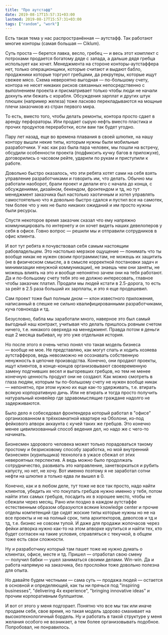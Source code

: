 ```yaml
---
title: "Про аутстафф"
date: 2019-08-17T15:57:31+03:00
lastmod: 2019-08-17T15:57:31+03:00
tags: ["random", "work"]
---
```


Есть такая тема у нас распространённая — аутстафф. Так работают многие конторы (самая большая — Ciklum). 

Суть проста — берется лавка, весло, гребец — и весь этот комплект с потрохами продается богатому дяде с запада, а дальше дядя гребца использует как хочет.
Менеджмента на стороне конторы-аутстаффера нет, только операционщики, которые считают и выдают бабло, продажники которые торгуют гребцами, да рекрутеры, которые ищут свежее мясо. Схема невероятно выгодная — по-большому счету, контора не несет никаких рисков связанных непосредственно с выполнением проекта и присматривает только чтобы люди не начали дохнуть или бежать с корабля. Обсуждения зарплат и других штук плюшек (например железа) тоже ласково перекладываются на мощные плечи заказчиков из стран первого мира.

То есть, вместо того, чтобы делать ремонты, контора просто сдает в аренду перфораторы. Или продает сырую нефть вместо пластика и прочих продуктов переработки, если вам так будет угодно.

Пару лет назад, еще во времена плавания в своей шлюпке, на нашу контору вышли некие типы, которым нужны были мобильные разработчики. У нас как раз была пара человек, мы пошли на встречу, обсудили особенности проекта (подфиксить кучку багов в приложухе), договорились о часовом рейте, ударили по рукам и приступили к работе. 

Довольно быстро оказалось, что эти ребята хотят сами на себя взять управление разработчиками и говорить им, что делать. Обычно мы работали наоборот, брали проект и делали его с начала до конца, с обсуждениями, дизайном, бекендом, фронтендом и тд, но тут менеджмент заказчика был настолько хаотичным и хотел управлять самостоятельно что я довольно быстро сдался и пустил все на самотек, тем более что у них не было никаких ожиданий и им просто нужны были ресурсы.

Спустя некоторое время заказчик сказал что ему напряжно коммуницировать по интернету и он хочет видеть наших девелоперов у себя в офисе. Говно вопрос — решили мы и отправили сотрудников в офис клиента.

И вот тут ребята я почувствовал себя самым настоящим рабовладельцем. Это настолько мерзкое ощущение — понимать что ты вообще никак не нужен своим программистам, не можешь их защитить (не в физическом смысле, а в смысле корректной постановки задач и минимизации ненужной коммуникации), не знаешь чем они заняты, не можешь влиять на это и вообще непонятно зачем они на тебя работают. Да и по-большому счету тебя это не должно интересовать, главное чтобы заказчик платил. Продали мы людей кстати в 2.5-дорога, то есть за рейт в 2.5 раза больший их зарплаты, и это я еще продешевил.

Сам проект тоже был полным дном — клон известного приложения, написанный в спешке не сильно квалифицированными разработчиками, куча говнокода и тд.

Безусловно, бабла мы заработали много, наверное это был самый выгодный наш контракт, учитывая что делать пришлось ровным счетом ничего, т.е. никакого оверхеда на менеджмент. Правда потом я деньги еще 2 месяца выбивал, ну это уже отдельная история.

Но после этого я очень четко понял что такая модель бизнеса — вообще не мое. Не представляю, как могут спать и ходить хозяева аутстафферов, ведь невозможно не осознавать собственную ненужность в цепочке производства. Конечно, они продают проекты, ищут клиентов, в конце-концов организовывают своевременную замену подгнивших весел и выгоревших гребцов, но тем не менее конечную ценность продукт они не создают. Как можно смотреть в глаза людям, которым ты по-большому счету не нужен вообще никак — непонятно, при этом нужно их еще как-то удерживать, т.е. втирать всякую корпоративную дичь. Или не втирать и тогда просто получить натуральный конвейер где здравомыслящие граждане надолго не задерживаются. 

Было дело я собеседовал фронтендера который работал в "офисе" организованном в трёхкомнатной квартире на Оболони, из-под фейкового апворк аккаунта с кучей таких же гребцов. Это конечно менее цивилизованный способ ведения дел, но надо же с чего-то начинать.

Бизнесмен здорового человека может только порадоваться такому простому и безрисковому способу заработка, но мой внутренний бизнесмен (курильщика) технолога в ужасе сбежал от этих невероятных перспектив. А ведь можно было продолжать сотрудничество, развивать это направление, занетворкаться и рубить капусту, но нет, не хочу. Вот именно поэтому я не заработал сотни нефти на шлюпке а только едва ли вышел в 0.

Конечно, как и в любом деле, тут тоже не все так просто, надо найти клиентов, убедить их что покупать гребцов нужно именно у тебя, потом найти этих самых гребцов, посадить их в хорошее место, чтобы не сбежали через месяц. Рано или поздно в каждом аутстаффе естественным образом образуются всякие knowledge center и прочие отделы компетенций где сидят жоские типы которые нужны но не на все проекты и не на полный срок, типа архитекторов, девопсов и тд и тд, т.е. бизнес не совсем тупой. И даже для продажи жопочасов через фейки апворка нужно как-то на этом апворке крутиться и найти тех, кто будет согласен на такие условия, справляться с текучкой, в общем тоже есть свои сложности. 

Ну и разработчику который там пашет тоже не нужно думать о клиентах, офисе, месте и тд. Пришел — отработал свою смену — получил бабки — ушел заниматься своими делами. Win-win. Да и работа напрямую на заказчика, без прослойки тоже довольно полезна для опыта.

Но давайте будем честными — сама суть — продажа людей — остается в основной и определяющей, как ты ни прячься под "inspiring businesses", "delivering 4x experience", "bringing innovative ideas" и прочим корпоративным буллшитом.

И вот от этого у меня подгорает. Понятно что все мы так или иначе продаем себя, свое время, но такая модель здорово смахивает на высокотехнологичный бордель. Ну и работать в такой структуре у меня желания особого не возникает, а тем более организовывать подобное. Попробовал, не понравилось.